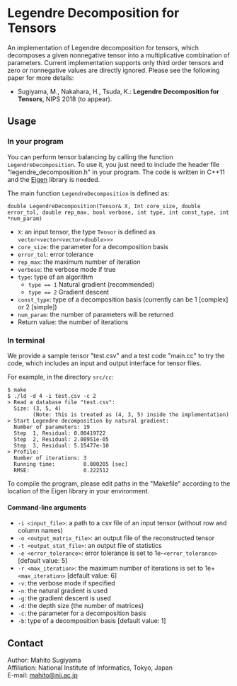 # Legendre Decomposition for Tensors
An implementation of Legendre decomposition for tensors, which decomposes a given nonnegative tensor into a multiplicative combination of parameters.
Current implementation supports only third order tensors and zero or nonnegative values are directly ignored.
Please see the following paper for more details:
* Sugiyama, M., Nakahara, H., Tsuda, K.: **Legendre Decomposition for Tensors**, NIPS 2018 (to appear).

## Usage
### In your program
You can perform tensor balancing by calling the function `LegendreDecomposition`.
To use it, you just need to include the header file "legendre_decomposition.h" in your program.
The code is written in C++11 and the [Eigen](http://eigen.tuxfamily.org) library is needed.  

The main function `LegendreDecomposition` is defined as:
```
double LegendreDecomposition(Tensor& X, Int core_size, double error_tol, double rep_max, bool verbose, int type, int const_type, int *num_param)
```
* `X`: an input tensor, the type `Tensor` is defined as `vector<vector<vector<double>>>`  
* `core_size`: the parameter for a decomposition basis  
* `error_tol`: error tolerance  
* `rep_max`: the maximum number of iteration  
* `verbose`: the verbose mode if true  
* `type`: type of an algorithm  
  * `type == 1` Natural gradient (recommended)  
  * `type == 2` Gradient descent  
* `const_type`: type of a decomposition basis (currently can be 1 [complex] or 2 [simple])  
* `num_param`: the number of parameters will be returned  
* Return value: the number of iterations

### In terminal
We provide a sample tensor "test.csv" and a test code "main.cc" to try the code, which includes an input and output interface for tensor files.

For example, in the directory `src/cc`:
```
$ make
$ ./ld -d 4 -i test.csv -c 2
> Read a database file "test.csv":
  Size: (3, 5, 4)
        (Note: this is treated as (4, 3, 5) inside the implementation)
> Start Legendre decomposition by natural gradient:
  Number of parameters: 19
  Step  1, Residual: 0.00419722
  Step  2, Residual: 2.08951e-05
  Step  3, Residual: 5.15477e-10
> Profile:
  Number of iterations: 3
  Running time:         0.000205 [sec]
  RMSE:                 0.222512
```
To compile the program, please edit paths in the "Makefile" according to the location of the Eigen library in your environment.

#### Command-line arguments
* `-i <input_file>`: a path to a csv file of an input tensor (without row and column names)  
* `-o <output_matrix_file>`: an output file of the reconstructed tensor  
* `-t <output_stat_file>`: an output file of statistics  
* `-e <error_tolerance>`: error tolerance is set to 1e-`<error_tolerance>` [default value: 5]  
* `-r <max_iteration>`: the maximum number of iterations is set to 1e+`<max_iteration>` [default value: 6]  
* `-v`: the verbose mode if specified  
* `-n`: the natural gradient is used  
* `-g`: the gradient descent is used  
* `-d`: the depth size (the number of matrices)  
* `-c`: the parameter for a decomposition basis  
* `-b`: type of a decomposition basis [default value: 1]  

## Contact
Author: Mahito Sugiyama  
Affiliation: National Institute of Informatics, Tokyo, Japan  
E-mail: mahito@nii.ac.jp
